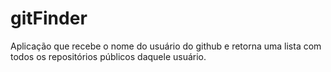 # gitFinder

Aplicação que recebe o nome do usuário do github e retorna uma lista com todos os repositórios públicos daquele usuário.
